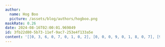 ```yaml
---
author:
  name: Hog Boo
  picture: /assets/blog/authors/hogboo.png
maskRate: 0.26
date: 2024-08-16T02:00:01.969849
id: 3fb22d80-5b73-11ef-9ac7-253e4f133a5e
content: '[[0, 3, 6, 0, 7, 0, 1, 0, 2], [0, 0, 0, 9, 0, 1, 8, 0, 7], [9, 1, 7, 2, 8, 6, 4, 3, 5], [7, 2, 4, 1, 0, 0, 0, 8, 6], [6, 9, 3, 7, 4, 8, 2, 5, 0], [1, 5, 0, 6, 2, 3, 9, 0, 4], [0, 7, 9, 4, 6, 0, 0, 1, 8], [0, 6, 1, 8, 0, 5, 7, 2, 3], [5, 8, 2, 3, 1, 7, 0, 4, 9]]'
---
```

